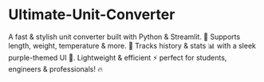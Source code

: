 # Ultimate-Unit-Converter
A fast &amp; stylish unit converter built with Python &amp; Streamlit. 💜 Supports length, weight, temperature &amp; more. 🔄 Tracks history &amp; stats 📊 with a sleek purple-themed UI 🎨. Lightweight &amp; efficient ⚡ perfect for students, engineers &amp; professionals! 🔥
